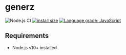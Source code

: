 # generz
![Node.js CI](https://github.com/pintarj/generz/workflows/Node.js%20CI/badge.svg?branch=master) [![install size](https://packagephobia.now.sh/badge?p=generz)](https://packagephobia.now.sh/result?p=generz) [![Language grade: JavaScript](https://img.shields.io/lgtm/grade/javascript/g/pintarj/generz.svg?logo=lgtm&logoWidth=18)](https://lgtm.com/projects/g/pintarj/generz/context:javascript)

## Requirements

- Node.js v10+ installed
